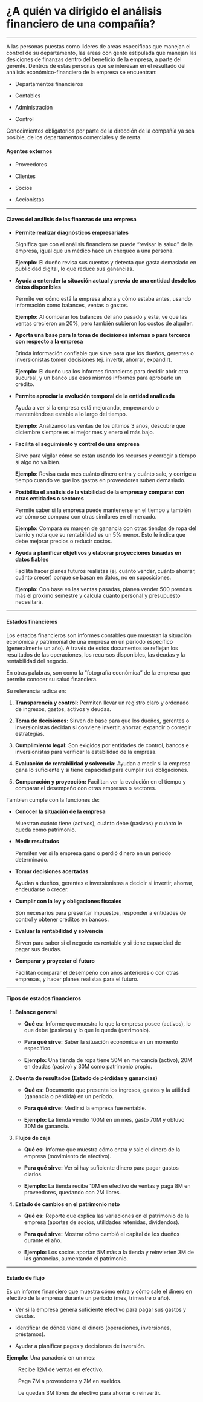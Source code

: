 # ¿A quién va dirigido el análisis financiero de una compañía?

---

A las personas puestas como lideres de areas especificas que manejan el control de su departamento, las areas con gente estipulada que manejan las desiciones de finanzas dentro del beneficio de la empresa, a parte del gerente. Dentros de estas personas que se interesan en el resultado del análisis económico-financiero de la empresa se encuentran:



- Departamentos financieros

- Contables

- Administración

- Control



Conocimientos obligatorios por parte de la dirección de la compañía ya sea posible, de los departamentos comerciales y de renta.



#### Agentes externos

- Proveedores

- Clientes

- Socios

- Accionistas

---

#### Claves del análisis de las finanzas de una empresa

- **Permite realizar diagnósticos empresariales** 
  
  Significa que con el análisis financiero se puede “revisar la salud” de la empresa, igual que un médico hace un chequeo a una persona.
  
  **Ejemplo:** El dueño revisa sus cuentas y detecta que gasta demasiado en publicidad digital, lo que reduce sus ganancias.

- **Ayuda a entender la situación actual y previa de una entidad desde los datos disponibles**
  
  Permite ver cómo está la empresa ahora y cómo estaba antes, usando información como balances, ventas o gastos.
  
  **Ejemplo:** Al comparar los balances del año pasado y este, ve que las ventas crecieron un 20%, pero también subieron los costos de alquiler.

- **Aporta una base para la toma de decisiones internas o para terceros con respecto a la empresa**
  
  Brinda información confiable que sirve para que los dueños, gerentes o inversionistas tomen decisiones (ej. invertir, ahorrar, expandir).
  
  **Ejemplo:** El dueño usa los informes financieros para decidir abrir otra sucursal, y un banco usa esos mismos informes para aprobarle un crédito.

- **Permite apreciar la evolución temporal de la entidad analizada**
  
  Ayuda a ver si la empresa está mejorando, empeorando o manteniéndose estable a lo largo del tiempo.
  
  **Ejemplo:** Analizando las ventas de los últimos 3 años, descubre que diciembre siempre es el mejor mes y enero el más bajo.

- **Facilita el seguimiento y control de una empresa**
  
  Sirve para vigilar cómo se están usando los recursos y corregir a tiempo si algo no va bien.
  
  **Ejemplo:** Revisa cada mes cuánto dinero entra y cuánto sale, y corrige a tiempo cuando ve que los gastos en proveedores suben demasiado.

- **Posibilita el análisis de la viabilidad de la empresa y comparar con otras entidades o sectores**
  
  Permite saber si la empresa puede mantenerse en el tiempo y también ver cómo se compara con otras similares en el mercado.
  
  **Ejemplo:** Compara su margen de ganancia con otras tiendas de ropa del barrio y nota que su rentabilidad es un 5% menor. Esto le indica que debe mejorar precios o reducir costos.

- **Ayuda a planificar objetivos y elaborar proyecciones basadas en datos fiables**
  
  Facilita hacer planes futuros realistas (ej. cuánto vender, cuánto ahorrar, cuánto crecer) porque se basan en datos, no en suposiciones.
  
  **Ejemplo:** Con base en las ventas pasadas, planea vender 500 prendas más el próximo semestre y calcula cuánto personal y presupuesto necesitará.

---

#### Estados financieros

Los estados financieros son informes contables que muestran la situación económica y patrimonial de una empresa en un período específico (generalmente un año). A través de estos documentos se reflejan los resultados de las operaciones, los recursos disponibles, las deudas y la rentabilidad del negocio.

En otras palabras, son como la “fotografía económica” de la empresa que permite conocer su salud financiera.

Su relevancia radica en:

1. **Transparencia y control:** Permiten llevar un registro claro y ordenado de ingresos, gastos, activos y deudas.

2. **Toma de decisiones:** Sirven de base para que los dueños, gerentes o inversionistas decidan si conviene invertir, ahorrar, expandir o corregir estrategias.

3. **Cumplimiento legal:** Son exigidos por entidades de control, bancos e inversionistas para verificar la estabilidad de la empresa.

4. **Evaluación de rentabilidad y solvencia:** Ayudan a medir si la empresa gana lo suficiente y si tiene capacidad para cumplir sus obligaciones.

5. **Comparación y proyección:** Facilitan ver la evolución en el tiempo y comparar el desempeño con otras empresas o sectores.

Tambien cumple con la funciones de:

- **Conocer la situación de la empresa**  
  
  Muestran cuánto tiene (activos), cuánto debe (pasivos) y cuánto le queda como patrimonio.

- **Medir resultados**  
  
  Permiten ver si la empresa ganó o perdió dinero en un período determinado.

- **Tomar decisiones acertadas**  
  
  Ayudan a dueños, gerentes e inversionistas a decidir si invertir, ahorrar, endeudarse o crecer.

- **Cumplir con la ley y obligaciones fiscales**  
  
  Son necesarios para presentar impuestos, responder a entidades de control y obtener créditos en bancos.

- **Evaluar la rentabilidad y solvencia**  
  
  Sirven para saber si el negocio es rentable y si tiene capacidad de pagar sus deudas.

- **Comparar y proyectar el futuro**  
  
  Facilitan comparar el desempeño con años anteriores o con otras empresas, y hacer planes realistas para el futuro.

---

#### Tipos de estados financieros

1. **Balance general**
   
   - **Qué es:** Informe que muestra lo que la empresa posee (activos), lo que debe (pasivos) y lo que le queda (patrimonio).
   
   - **Para qué sirve:** Saber la situación económica en un momento específico.
   
   - **Ejemplo:** Una tienda de ropa tiene 50M en mercancía (activo), 20M en deudas (pasivo) y 30M como patrimonio propio.



2. **Cuenta de resultados (Estado de pérdidas y ganancias)**
   
   - **Qué es:** Documento que presenta los ingresos, gastos y la utilidad (ganancia o pérdida) en un período.
   
   - **Para qué sirve:** Medir si la empresa fue rentable.
   
   - **Ejemplo:** La tienda vendió 100M en un mes, gastó 70M y obtuvo 30M de ganancia.



3. **Flujos de caja**
   
   - **Qué es:** Informe que muestra cómo entra y sale el dinero de la empresa (movimiento de efectivo).
   
   - **Para qué sirve:** Ver si hay suficiente dinero para pagar gastos diarios.
   
   - **Ejemplo:** La tienda recibe 10M en efectivo de ventas y paga 8M en proveedores, quedando con 2M libres.



4. **Estado de cambios en el patrimonio neto**
   
   - **Qué es:** Reporte que explica las variaciones en el patrimonio de la empresa (aportes de socios, utilidades retenidas, dividendos).
   
   - **Para qué sirve:** Mostrar cómo cambió el capital de los dueños durante el año.
   
   - **Ejemplo:** Los socios aportan 5M más a la tienda y reinvierten 3M de las ganancias, aumentando el patrimonio.

---

#### Estado de flujo

Es un informe financiero que muestra cómo entra y cómo sale el dinero en efectivo de la empresa durante un período (mes, trimestre o año).

- Ver si la empresa genera suficiente efectivo para pagar sus gastos y deudas.

- Identificar de dónde viene el dinero (operaciones, inversiones, préstamos).

- Ayudar a planificar pagos y decisiones de inversión.

**Ejemplo:** Una panadería en un mes:

        Recibe 12M de ventas en efectivo.

        Paga 7M a proveedores y 2M en sueldos.

        Le quedan 3M libres de efectivo para ahorrar o reinvertir.


